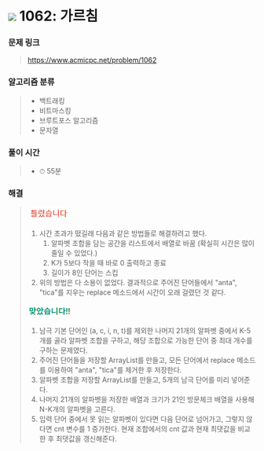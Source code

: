 # <img src="https://static.solved.ac/tier_small/12.svg" width=30> 1062: 가르침 

### 문제 링크
> https://www.acmicpc.net/problem/1062

### 알고리즘 분류
>- 백트래킹
>- 비트마스킹
>- 브루트포스 알고리즘
>- 문자열

### 풀이 시간
>- ⏱ 55분

### 해결
> ![bad](../../../Img/bad.png)  
>1. 시간 초과가 떴길래 다음과 같은 방법들로 해결하려고 했다.
>       1. 알파벳 조합을 담는 공간을 리스트에서 배열로 바꿈 (확실히 시간은 많이 줄일 수 있었다.)
>       2. K가 5보다 작을 때 바로 0 출력하고 종료
>       3. 길이가 8인 단어는 스킵
>2. 위의 방법은 다 소용이 없었다. 결과적으로 주어진 단어들에서 "anta", "tica"를 지우는 replace 메소드에서 시간이 오래 걸렸던 것 같다.
>  
> ![good](../../../Img/good.png)
>1. 남극 기본 단어인 (a, c, i, n, t)를 제외한 나머지 21개의 알파벳 중에서 K-5개를 골라 알파벳 조합을 구하고, 해당 조합으로 가능한 단어 중 최대 개수를 구하는 문제였다.
>2. 주어진 단어들을 저장할 ArrayList를 만들고, 모든 단어에서 replace 메소드를 이용하여 "anta", "tica"를 제거한 후 저장한다.
>3. 알파벳 조합을 저장할 ArrayList를 만들고, 5개의 남극 단어를 미리 넣어준다.
>4. 나머지 21개의 알파벳을 저장한 배열과 크기가 21인 방문체크 배열을 사용해 N-K개의 알파벳을 고른다. 
>5. 입력 단어 중에서 못 읽는 알파벳이 있다면 다음 단어로 넘어가고, 그렇지 않다면 cnt 변수를 1 증가한다. 현재 조합에서의 cnt 값과 현재 최댓값을 비교한 후 최댓값을 갱신해준다.
